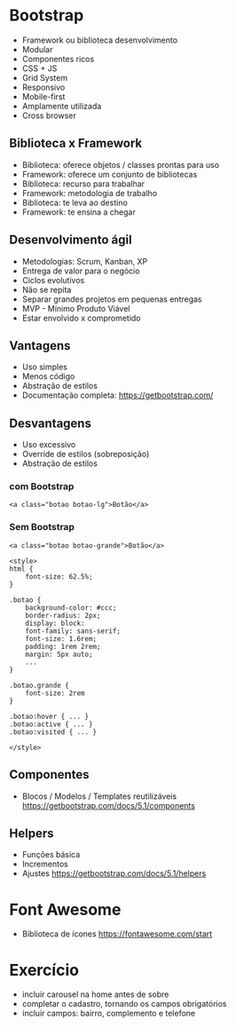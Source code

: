 # Bootstrap
- Framework ou biblioteca desenvolvimento
- Modular
- Componentes ricos
- CSS + JS
- Grid System
- Responsivo
- Mobile-first
- Amplamente utilizada
- Cross browser


## Biblioteca x Framework
- Biblioteca: oferece objetos / classes prontas para uso
- Framework: oferece um conjunto de bibliotecas
- Biblioteca: recurso para trabalhar
- Framework: metodologia de trabalho
- Biblioteca: te leva ao destino
- Framework: te ensina a chegar


## Desenvolvimento ágil
- Metodologias: Scrum, Kanban, XP 
- Entrega de valor para o negócio
- Ciclos evolutivos
- Não se repita
- Separar grandes projetos em pequenas entregas
- MVP - Mínimo Produto Viável
- Estar envolvido x comprometido


## Vantagens
- Uso simples
- Menos código
- Abstração de estilos
- Documentação completa: https://getbootstrap.com/


## Desvantagens
- Uso excessivo
- Override de estilos (sobreposição)
- Abstração de estilos  


### com Bootstrap
```
<a class="botao botao-lg">Botão</a>
```


### Sem Bootstrap
```
<a class="botao botao-grande">Botão</a>

<style>
html {
    font-size: 62.5%;
}

.botao {
    background-color: #ccc;
    border-radius: 2px;
    display: block:
    font-family: sans-serif;
    font-size: 1.6rem;
    padding: 1rem 2rem;
    margin: 5px auto;
    ...
}

.botao.grande {
    font-size: 2rem
}

.botao:hover { ... }
.botao:active { ... }
.botao:visited { ... }

</style>
```

## Componentes
- Blocos / Modelos / Templates reutilizáveis
https://getbootstrap.com/docs/5.1/components


## Helpers
- Funções básica
- Incrementos
- Ajustes
https://getbootstrap.com/docs/5.1/helpers


# Font Awesome
- Biblioteca de ícones
https://fontawesome.com/start


# Exercício
- incluir carousel na home antes de sobre
- completar o cadastro, tornando os campos obrigatórios
- incluir campos: bairro, complemento e telefone

